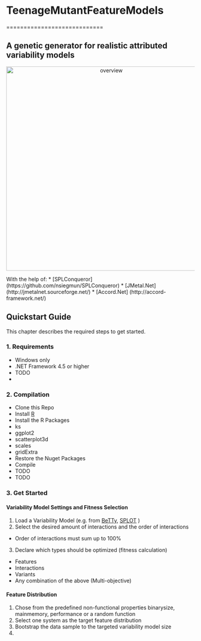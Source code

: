 
# TeenageMutantFeatureModels</h1>
============================
## A genetic generator for realistic attributed variability models</h2>


<p align="center">
<img alt="overview" src="https://github.com/leutheus/TeenageMutantFeatureModels/blob/master/docs/overview.png" width="546">
</p>
With the help of:
* [SPLConqueror] (https://github.com/nsiegmun/SPLConqueror)
* [JMetal.Net] (http://jmetalnet.sourceforge.net/)
* [Accord.Net] (http://accord-framework.net/)

## Quickstart Guide

This chapter describes the required steps to get started.  

### 1. Requirements
* Windows only
* .NET Framework 4.5 or higher
* TODO
* 
### 2. Compilation

* Clone this Repo
* Install [R](https://www.r-project.org/)
 * Install the R Packages
  * ks
  * ggplot2
  * scatterplot3d
  * scales
  * gridExtra
* Restore the Nuget Packages
* Compile
 * TODO
 * TODO

### 3. Get Started
#### Variability Model Settings and Fitness Selection
1. Load a Variability Model  (e.g. from [BeTTy](http://www.isa.us.es/betty/betty-online), [SPLOT](http://www.splot-research.org/) )
2. Select the desired amount of interactions and the order of interactions
 * Order of interactions must sum up to 100%
3. Declare which types should be optimized (fitness calculation)
 * Features
 * Interactions
 * Variants
 * Any combination of the above (Multi-objective)
#### Feature Distribution
1. Chose from the predefined non-functional properties binarysize, mainmemory, performance or a random function
2. Select one system as the target feature distribution
3. Bootstrap the data sample to the targeted variability model size
4. 


